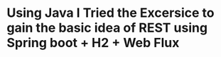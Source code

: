 # Using Java I Tried the Excersice to gain the basic idea of REST using Spring boot + H2 + Web Flux
